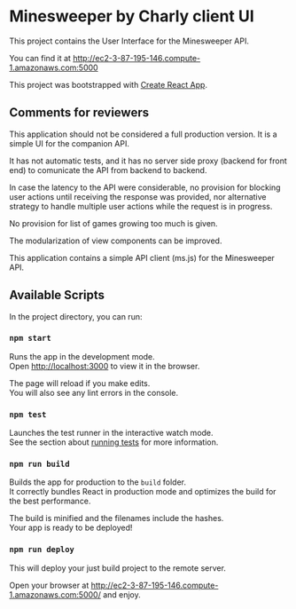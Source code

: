 # Minesweeper by Charly client UI

This project contains the User Interface for the Minesweeper API.

You can find it at http://ec2-3-87-195-146.compute-1.amazonaws.com:5000

This project was bootstrapped with [Create React App](https://github.com/facebook/create-react-app).

## Comments for reviewers

This application should not be considered a full production version. It is a simple UI for the companion API.

It has not automatic tests, and it has no server side proxy (backend for front end) to comunicate
the API from backend to backend.

In case the latency to the API were considerable, no provision for blocking user actions until receiving the
response was provided, nor alternative strategy to handle multiple user actions while the request is in progress.

No provision for list of games growing too much is given.

The modularization of view components can be improved.

This application contains a simple API client (ms.js) for the Minesweeper API.
 
## Available Scripts

In the project directory, you can run:

### `npm start`

Runs the app in the development mode.\
Open [http://localhost:3000](http://localhost:3000) to view it in the browser.

The page will reload if you make edits.\
You will also see any lint errors in the console.

### `npm test`

Launches the test runner in the interactive watch mode.\
See the section about [running tests](https://facebook.github.io/create-react-app/docs/running-tests) for more information.

### `npm run build`

Builds the app for production to the `build` folder.\
It correctly bundles React in production mode and optimizes the build for the best performance.

The build is minified and the filenames include the hashes.\
Your app is ready to be deployed!

### `npm run deploy`

This will deploy your just build project to the remote server.

Open your browser at http://ec2-3-87-195-146.compute-1.amazonaws.com:5000/ and enjoy.
